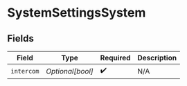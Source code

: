 # SystemSettingsSystem


## Fields

| Field              | Type               | Required           | Description        |
| ------------------ | ------------------ | ------------------ | ------------------ |
| `intercom`         | *Optional[bool]*   | :heavy_check_mark: | N/A                |